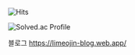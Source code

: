 <!--
**limeojin363/limeojin363** is a ✨ _special_ ✨ repository because its `README.md` (this file) appears on your GitHub profile.

Here are some ideas to get you started:

- 🔭 I’m currently working on ...
- 🌱 I’m currently learning ...
- 👯 I’m looking to collaborate on ...
- 🤔 I’m looking for help with ...
- 💬 Ask me about ...
- 📫 How to reach me: ...
- 😄 Pronouns: ...
- ⚡ Fun fact: ...
-->

![Hits](https://hits.seeyoufarm.com/api/count/incr/badge.svg?url=https%3A%2F%2Fgithub.com%2Flimeojin363&count_bg=%2379C83D&title_bg=%23555555&icon=&icon_color=%23E7E7E7&title=hits&edge_flat=false)

![Solved.ac Profile](http://mazassumnida.wtf/api/v2/generate_badge?boj=limeojin363)

블로그 https://limeojin-blog.web.app/
